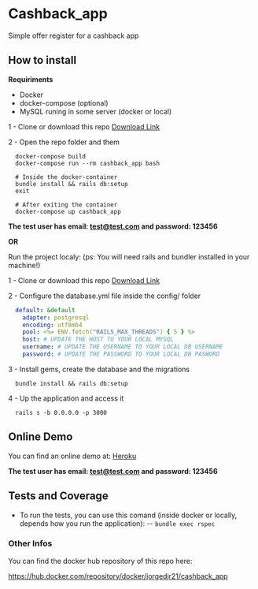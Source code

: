 # Cashback_app

Simple offer register for a cashback app

## How to install

 **Requiriments** 
 - Docker
 - docker-compose (optional)
 - MySQL runing in some server (docker or local)

1 - Clone or download this repo [Download Link](https://github.com/jorgedjr21/cashback_app/releases)

2 - Open the repo folder and them
```shell
  docker-compose build
  docker-compose run --rm cashback_app bash
  
  # Inside the docker-container
  bundle install && rails db:setup
  exit
  
  # After exiting the container
  docker-compose up cashback_app
```

**The test user has email: test@test.com and password: 123456**

**OR**

Run the project localy: (ps: You will need rails and bundler installed in your machine!)

1 - Clone or download this repo [Download Link](https://github.com/jorgedjr21/cashback_app/releases)

2 - Configure the database.yml file inside the config/ folder

```yml
  default: &default
    adapter: postgresql
    encoding: utf8mb4
    pool: <%= ENV.fetch("RAILS_MAX_THREADS") { 5 } %>
    host: # UPDATE THE HOST TO YOUR LOCAL MYSQL
    username: # UPDATE THE USERNAME TO YOUR LOCAL DB USERNAME
    password: # UPDATE THE PASSWORD TO YOUR LOCAL DB PASWORD
```

3 - Install gems, create the database and the migrations

```shell
  bundle install && rails db:setup
```

4 - Up the application and access it

```shell
  rails s -b 0.0.0.0 -p 3000
```

## Online Demo

You can find an online demo at: [Heroku](https://afternoon-meadow-36285.herokuapp.com/)

**The test user has email: test@test.com and password: 123456**

## Tests and Coverage

- To run the tests, you can use this comand (inside docker or locally, depends how you run the application):
-- `bundle exec rspec`

### Other Infos

You can find the docker hub repository of this repo here:

https://hub.docker.com/repository/docker/jorgedjr21/cashback_app
